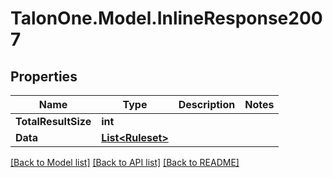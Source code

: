# TalonOne.Model.InlineResponse2007
## Properties

Name | Type | Description | Notes
------------ | ------------- | ------------- | -------------
**TotalResultSize** | **int** |  | 
**Data** | [**List&lt;Ruleset&gt;**](Ruleset.md) |  | 

[[Back to Model list]](../README.md#documentation-for-models) [[Back to API list]](../README.md#documentation-for-api-endpoints) [[Back to README]](../README.md)

